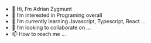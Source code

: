 - 👋 Hi, I’m Adrian Zygmunt
- 👀 I’m interested in Programing overall
- 🌱 I’m currently learning Javascript, Typescript, React ... 
- 💞️ I’m looking to collaborate on ...
- 📫 How to reach me ...

<!---
ZIM0L/ZIM0L is a ✨ special ✨ repository because its `README.md` (this file) appears on your GitHub profile.
You can click the Preview link to take a look at your changes.
--->
